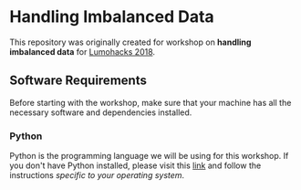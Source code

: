 # Handling Imbalanced Data

This repository was originally created for workshop on **handling imbalanced data** for [Lumohacks 2018](http://www.lumohacks.com/).

## Software Requirements

Before starting with the workshop, make sure that your machine has all the necessary software and dependencies installed.

### Python

Python is the programming language we will be using for this workshop. If you don't have Python installed, please visit this [link](https://docs.python-guide.org/starting/installation/) and follow the instructions *specific to your operating system*.